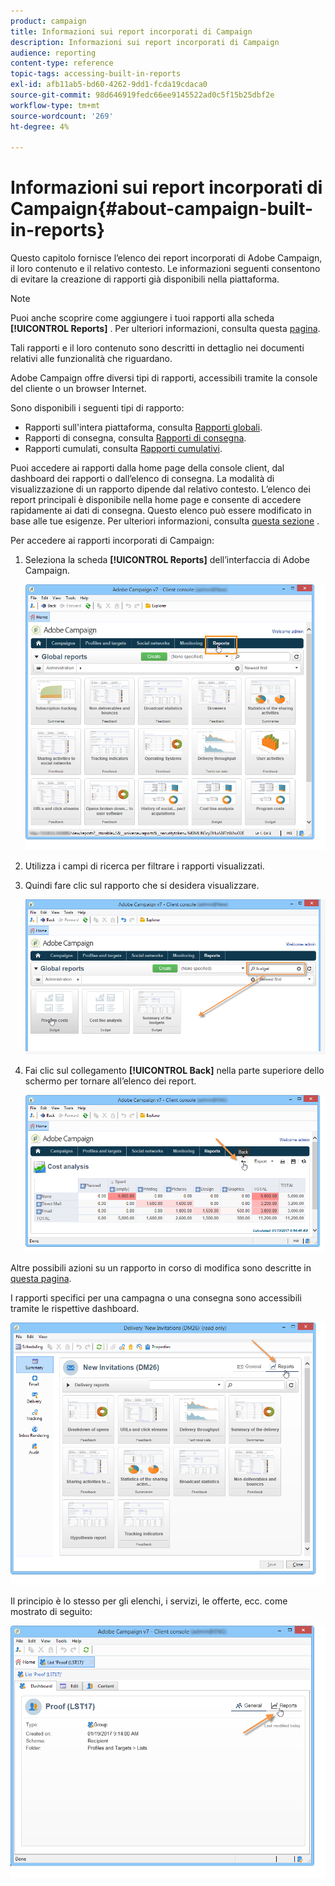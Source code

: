 ```yaml
---
product: campaign
title: Informazioni sui report incorporati di Campaign
description: Informazioni sui report incorporati di Campaign
audience: reporting
content-type: reference
topic-tags: accessing-built-in-reports
exl-id: afb11ab5-bd60-4262-9dd1-fcda19cdaca0
source-git-commit: 98d646919fedc66ee9145522ad0c5f15b25dbf2e
workflow-type: tm+mt
source-wordcount: '269'
ht-degree: 4%

---
```


# Informazioni sui report incorporati di Campaign{#about-campaign-built-in-reports}

Questo capitolo fornisce l’elenco dei report incorporati di Adobe Campaign, il loro contenuto e il relativo contesto. Le informazioni seguenti consentono di evitare la creazione di rapporti già disponibili nella piattaforma.

>[!NOTE]
>
>Puoi anche scoprire come aggiungere i tuoi rapporti alla scheda **[!UICONTROL Reports]** . Per ulteriori informazioni, consulta questa [pagina](../../reporting/using/configuring-access-to-the-report.md#defining-the-filtering-options).

Tali rapporti e il loro contenuto sono descritti in dettaglio nei documenti relativi alle funzionalità che riguardano.

Adobe Campaign offre diversi tipi di rapporti, accessibili tramite la console del cliente o un browser Internet.

Sono disponibili i seguenti tipi di rapporto:

* Rapporti sull&#39;intera piattaforma, consulta [Rapporti globali](../../reporting/using/global-reports.md).
* Rapporti di consegna, consulta [Rapporti di consegna](../../reporting/using/delivery-reports.md).
* Rapporti cumulati, consulta [Rapporti cumulativi](../../reporting/using/cumulative-reports.md).

Puoi accedere ai rapporti dalla home page della console client, dal dashboard dei rapporti o dall’elenco di consegna. La modalità di visualizzazione di un rapporto dipende dal relativo contesto. L’elenco dei report principali è disponibile nella home page e consente di accedere rapidamente ai dati di consegna. Questo elenco può essere modificato in base alle tue esigenze. Per ulteriori informazioni, consulta [questa sezione](../../reporting/using/about-reports-creation-in-campaign.md) .

Per accedere ai rapporti incorporati di Campaign:

1. Seleziona la scheda **[!UICONTROL Reports]** dell’interfaccia di Adobe Campaign.

   ![](assets/reporting_access_from_home.png)

1. Utilizza i campi di ricerca per filtrare i rapporti visualizzati.

1. Quindi fare clic sul rapporto che si desidera visualizzare.

   ![](assets/reporting_edit_a_report.png)

1. Fai clic sul collegamento **[!UICONTROL Back]** nella parte superiore dello schermo per tornare all’elenco dei report.

   ![](assets/reporting_back_button.png)

Altre possibili azioni su un rapporto in corso di modifica sono descritte in [questa pagina](../../reporting/using/actions-on-reports.md).

I rapporti specifici per una campagna o una consegna sono accessibili tramite le rispettive dashboard.

![](assets/reporting_on_a_delivery.png)

Il principio è lo stesso per gli elenchi, i servizi, le offerte, ecc. come mostrato di seguito:

![](assets/reporting_on_an_offer.png)

